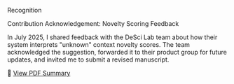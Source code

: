   Recognition

 Contribution Acknowledgement: Novelty Scoring Feedback

In July 2025, I shared feedback with the DeSci Lab team about how their system interprets "unknown" context novelty scores. The team acknowledged the suggestion, forwarded it to their product group for future updates, and invited me to submit a revised manuscript.

📄 [View PDF Summary](./Novelty_Scoring_Feedback_Contribution_Kallol.pdf)


